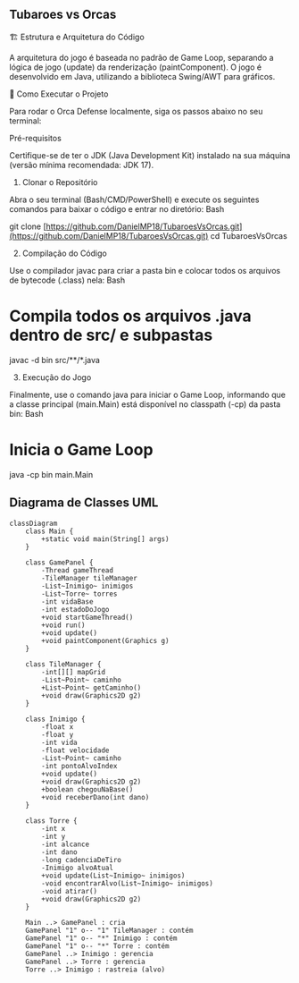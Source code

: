 ## Tubaroes vs Orcas

🏗️ Estrutura e Arquitetura do Código

A arquitetura do jogo é baseada no padrão de Game Loop, separando a lógica de jogo (update) da renderização (paintComponent). O jogo é desenvolvido em Java, utilizando a biblioteca Swing/AWT para gráficos.

🚀 Como Executar o Projeto

Para rodar o Orca Defense localmente, siga os passos abaixo no seu terminal:

Pré-requisitos

Certifique-se de ter o JDK (Java Development Kit) instalado na sua máquina (versão mínima recomendada: JDK 17).

1. Clonar o Repositório

Abra o seu terminal (Bash/CMD/PowerShell) e execute os seguintes comandos para baixar o código e entrar no diretório:
Bash

git clone [https://github.com/DanielMP18/TubaroesVsOrcas.git](https://github.com/DanielMP18/TubaroesVsOrcas.git)
cd TubaroesVsOrcas

2. Compilação do Código

Use o compilador javac para criar a pasta bin e colocar todos os arquivos de bytecode (.class) nela:
Bash

# Compila todos os arquivos .java dentro de src/ e subpastas
javac -d bin src/**/*.java

3. Execução do Jogo

Finalmente, use o comando java para iniciar o Game Loop, informando que a classe principal (main.Main) está disponível no classpath (-cp) da pasta bin:
Bash

# Inicia o Game Loop
java -cp bin main.Main

## Diagrama de Classes UML

```mermaid
classDiagram
    class Main {
        +static void main(String[] args)
    }

    class GamePanel {
        -Thread gameThread
        -TileManager tileManager
        -List~Inimigo~ inimigos
        -List~Torre~ torres
        -int vidaBase
        -int estadoDoJogo
        +void startGameThread()
        +void run()
        +void update()
        +void paintComponent(Graphics g)
    }

    class TileManager {
        -int[][] mapGrid
        -List~Point~ caminho
        +List~Point~ getCaminho()
        +void draw(Graphics2D g2)
    }

    class Inimigo {
        -float x
        -float y
        -int vida
        -float velocidade
        -List~Point~ caminho
        -int pontoAlvoIndex
        +void update()
        +void draw(Graphics2D g2)
        +boolean chegouNaBase()
        +void receberDano(int dano)
    }

    class Torre {
        -int x
        -int y
        -int alcance
        -int dano
        -long cadenciaDeTiro
        -Inimigo alvoAtual
        +void update(List~Inimigo~ inimigos)
        -void encontrarAlvo(List~Inimigo~ inimigos)
        -void atirar()
        +void draw(Graphics2D g2)
    }

    Main ..> GamePanel : cria
    GamePanel "1" o-- "1" TileManager : contém
    GamePanel "1" o-- "*" Inimigo : contém
    GamePanel "1" o-- "*" Torre : contém
    GamePanel ..> Inimigo : gerencia
    GamePanel ..> Torre : gerencia
    Torre ..> Inimigo : rastreia (alvo)
